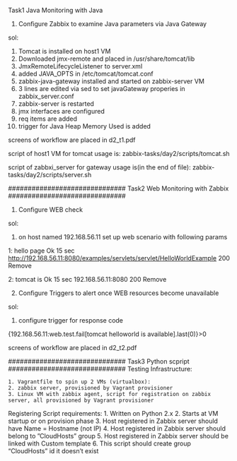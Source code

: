 Task1
Java Monitoring with Java

1. Configure Zabbix to examine Java parameters via Java Gateway

sol: 
1. Tomcat is installed on host1 VM
2. Downloaded jmx-remote and placed in /usr/share/tomcat/lib
3. JmxRemoteLifecycleListener to server.xml
4. added JAVA_OPTS in /etc/tomcat/tomcat.conf
5. zabbix-java-gateway installed and started on zabbix-server VM
6. 3 lines are edited via sed to set javaGateway properies in zabbix_server.conf
7. zabbix-server is restarted
8. jmx interfaces are configured 
9. req items are added
10. trigger for Java Heap Memory Used is added


screens of workflow are placed in d2_t1.pdf

script of host1 VM  for tomcat usage is: zabbix-tasks/day2/scripts/tomcat.sh

script of zabbxi_server for gateway usage is(in the end of file): zabbix-tasks/day2/scripts/server.sh


##############################
Task2 
Web Monitoring with Zabbix
##############################
1. Configure WEB check

sol:
1. on host named 192.168.56.11 set up web scenario with following params

1:	hello page Ok	15 sec	http://192.168.56.11:8080/examples/servlets/servlet/HelloWorldExample		200	Remove

2:	tomcat is Ok	15 sec	192.168.56.11:8080															200	Remove

2. Configure Triggers to alert once WEB resources become unavailable

sol:
1. configure trigger for response code

{192.168.56.11:web.test.fail[tomcat helloworld is available].last(0)}>0

screens of workflow are placed in d2_t2.pdf




##############################
Task3 
Python scpript
##############################
Testing Infrastructure:

	1. Vagrantfile to spin up 2 VMs (virtualbox):
	2. zabbix server, provisioned by Vagrant provisioner
	3. Linux VM with zabbix agent, script for registration on zabbix server, all provisioned by Vagrant provisioner

Registering Script requirements:
	1. Written on Python 2.x
	2. Starts at VM startup or on provision phase
	3. Host registered in Zabbix server should have Name = Hostname (not IP)
	4. Host registered in Zabbix server should belong to ”CloudHosts” group
	5. Host registered in Zabbix server should be linked with Custom template
	6. This script should create group “CloudHosts” id it doesn’t exist
